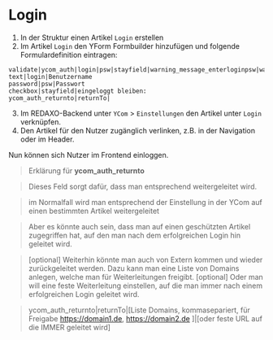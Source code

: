 # Login 

1. In der Struktur einen Artikel `Login` erstellen
2. Im Artikel `Login` den YForm Formbuilder hinzufügen und folgende Formulardefinition eintragen:
```
validate|ycom_auth|login|psw|stayfield|warning_message_enterloginpsw|warning_message_login_failed
text|login|Benutzername
password|psw|Passwort
checkbox|stayfield|eingeloggt bleiben:
ycom_auth_returnto|returnTo|
```

3. Im REDAXO-Backend unter `YCom` > `Einstellungen` den Artikel unter `Login` verknüpfen.
4. Den Artikel für den Nutzer zugänglich verlinken, z.B. in der Navigation oder im Header.

Nun können sich Nutzer im Frontend einloggen.

> Erklärung für **ycom_auth_returnto**

> Dieses Feld sorgt dafür, dass man entsprechend weitergeleitet wird. 

> im Normalfall wird man entsprechend der Einstellung in der YCom auf einen bestimmten Artikel weitergeleitet

> Aber es könnte auch sein, dass man auf einen geschützten Artikel zugegriffen hat, auf den man nach dem erfolgreichen Login hin geleitet wird.

> [optional] Weiterhin könnte man auch von Extern kommen und wieder zurückgeleitet werden. Dazu kann man eine Liste von Domains anlegen, welche man für Weiterleitungen freigibt.
> [optional] Oder man will eine feste Weiterleitung einstellen, auf die man immer nach einem erfolgreichen Login geleitet wird.

> ycom_auth_returnto|returnTo|[Liste Domains, kommasepariert, für Freigabe https://domain1.de, https://domain2.de ]|[oder feste URL auf die IMMER geleitet wird]

